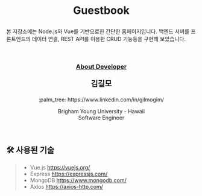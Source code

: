 # <p align="center"> Guestbook</p>

<p>
본 저장소에는 Node.js와 Vue를 기반으로한 간단한 홈페이지입니다. 백엔드 서버를 프론트엔드의 데이터 연결, REST API를 이용한 CRUD 기능등을 구현해 보았습니다. 
</p>
<br/>


### <p align="center" style="text-decoration:underline">About Developer</p>

**<p align="center" style="font-size:15pt">김길모</p>**
<p align="center">:palm_tree: https://www.linkedin.com/in/gilmogim/ </p>
<p align="center">
Brigham Young University - Hawaii<br/>
Software Engineer<br/>
</p>
<br/>

## :hammer_and_wrench: 사용된 기술
> + Vue.js https://vuejs.org/
> + Express https://expressjs.com/
> + MongoDB https://www.mongodb.com/
> + Axios https://axios-http.com/

<br/>
